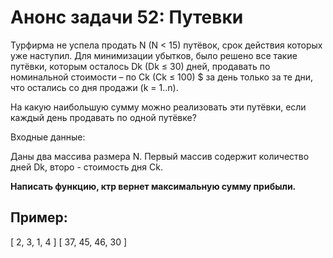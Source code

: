 ﻿# Анонс задачи 52: Путевки
 
Турфирма не успела продать N (N < 15) путёвок, срок действия которых уже наступил.  Для минимизации убытков, было решено все такие путёвки, которым осталось Dk (Dk ≤ 30) дней, продавать по номинальной стоимости – по Ck (Ck ≤ 100) $ за день только за те дни, что остались со дня продажи (k = 1..n). 

На какую наибольшую сумму можно реализовать эти путёвки, если каждый день продавать по одной путёвке? 

Входные данные: 

Даны два массива размера N.  Первый массив содержит количество дней Dk, второ - стоимость дня Сk. 

**Написать функцию, ктр вернет максимальную сумму прибыли.** 

## Пример: 

[ 2, 3, 1, 4 ] 
[ 37, 45, 46, 30 ] 
